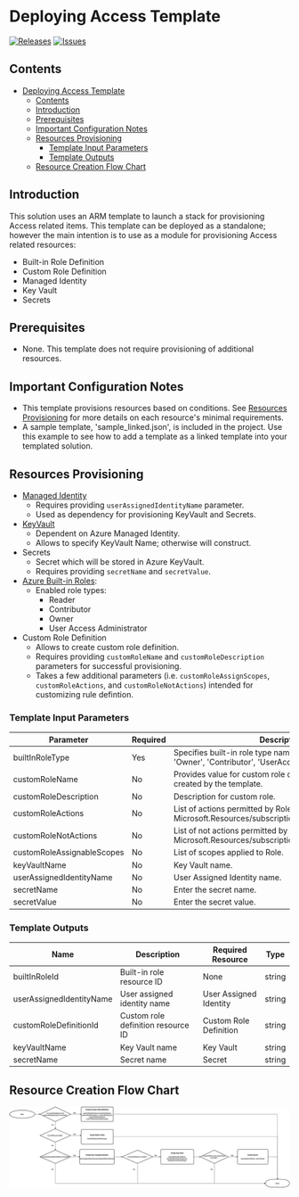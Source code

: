 
# Deploying Access Template

[![Releases](https://img.shields.io/github/release/f5networks/f5-azure-arm-templates-v2.svg)](https://github.com/f5networks/f5-azure-arm-templates-v2/releases)
[![Issues](https://img.shields.io/github/issues/f5networks/f5-azure-arm-templates-v2.svg)](https://github.com/f5networks/f5-azure-arm-templates-v2/issues)

## Contents

- [Deploying Access Template](#deploying-access-template)
  - [Contents](#contents)
  - [Introduction](#introduction)
  - [Prerequisites](#prerequisites)
  - [Important Configuration Notes](#important-configuration-notes)
  - [Resources Provisioning](#resources-provisioning)
    - [Template Input Parameters](#template-input-parameters)
    - [Template Outputs](#template-outputs)
  - [Resource Creation Flow Chart](#resource-creation-flow-chart)


## Introduction

This solution uses an ARM template to launch a stack for provisioning Access related items. This template can be deployed as a standalone; however the main intention is to use as a module for provisioning Access related resources:

  - Built-in Role Definition
  - Custom Role Definition
  - Managed Identity
  - Key Vault
  - Secrets


## Prerequisites

  - None. This template does not require provisioning of additional resources.

## Important Configuration Notes

  - This template provisions resources based on conditions. See [Resources Provisioning](#resources-provisioning) for more details on each resource's minimal requirements.
  - A sample template, 'sample_linked.json', is included in the project. Use this example to see how to add a template as a linked template into your templated solution.
 
## Resources Provisioning

  * [Managed Identity](https://docs.microsoft.com/en-us/azure/active-directory/managed-identities-azure-resources/)
    - Requires providing `userAssignedIdentityName` parameter.
    - Used as dependency for provisioning KeyVault and Secrets.
  * [KeyVault](https://docs.microsoft.com/en-us/azure/key-vault/general/basic-concepts)
    - Dependent on Azure Managed Identity.
    - Allows to specify KeyVault Name; otherwise will construct.
  * Secrets
    - Secret which will be stored in Azure KeyVault.
    - Requires providing `secretName` and `secretValue`.
  * [Azure Built-in Roles](https://docs.microsoft.com/en-us/azure/role-based-access-control/built-in-roles):
    - Enabled role types:
      * Reader
      * Contributor
      * Owner
      * User Access Administrator
  * Custom Role Definition
    - Allows to create custom role definition.
    - Requires providing `customRoleName` and `customRoleDescription` parameters for successful provisioning.
    - Takes a few additional parameters (i.e. `customRoleAssignScopes`, `customRoleActions`, and `customRoleNotActions`) intended for customizing rule defintion.



### Template Input Parameters

| Parameter | Required | Description |
| --- | --- | --- |
| builtInRoleType | Yes | Specifies built-in role type name. Allowed values are 'Owner', 'Contributor', 'UserAccessAdministrator'.|
| customRoleName| No | Provides value for custom role definiton which will be created by the template. |
| customRoleDescription | No | Description for custom role. |
| customRoleActions | No | List of actions permitted by Role. For example: Microsoft.Resources/subscriptions/resourceGroups/read |
| customRoleNotActions | No | List of not actions permitted by Role; example: Microsoft.Resources/subscriptions/resourceGroups/delete |
| customRoleAssignableScopes | No | List of scopes applied to Role. |
| keyVaultName | No | Key Vault name. |
| userAssignedIdentityName | No | User Assigned Identity name. |
| secretName | No | Enter the secret name. |
| secretValue | No | Enter the secret value. |


### Template Outputs

| Name | Description | Required Resource | Type |
| --- | --- | --- | --- |
| builtInRoleId | Built-in role resource ID | None | string |
| userAssignedIdentityName | User assigned identity name | User Assigned Identity | string |
| customRoleDefinitionId | Custom role definition resource ID | Custom Role Definition | string |
| keyVaultName | Key Vault name | Key Vault | string |
| secretName | Secret name | Secret | string |

## Resource Creation Flow Chart


![Resource Creation Flow Chart](https://github.com/F5Networks/f5-azure-arm-templates-v2/blob/master/examples/images/azure-access-module.png)

